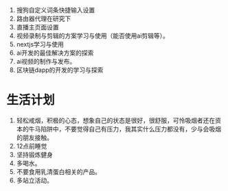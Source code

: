 1. 搜狗自定义词条快捷输入设置
2. 路由器代理在研究下
3. 直播主页面设置
4. 视频录制与剪辑的方案学习与使用（能否使用ai剪辑等）。
5. nextjs学习与使用
6. ai开发的最佳解决方案的探索
7. ai视频的制作与发布。
8. 区块链dapp的开发的学习与探索

# 生活计划
1. 轻松戒烟，积极的心态，想象自己的状态是很好，很舒服，可怜吸烟者还在资本的牛马陷阱中，不要觉得自己有压力，我其实什么压力都没有，少与会吸烟的朋友接触。
2. 12点前睡觉
3. 坚持锻炼健身
4. 多喝水。
5. 不要食用乳清蛋白相关的产品。
6. 多站立活动。
